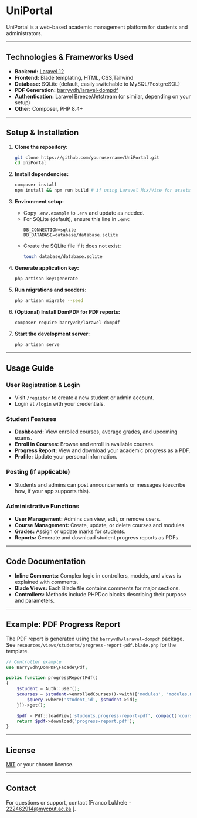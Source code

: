 # UniPortal

UniPortal is a web-based academic management platform for students and administrators.

---

## Technologies & Frameworks Used

- **Backend:** [Laravel 12](https://laravel.com/)
- **Frontend:** Blade templating, HTML, CSS,Tailwind
- **Database:** SQLite (default, easily switchable to MySQL/PostgreSQL)
- **PDF Generation:** [barryvdh/laravel-dompdf](https://github.com/barryvdh/laravel-dompdf)
- **Authentication:** Laravel Breeze/Jetstream (or similar, depending on your setup)
- **Other:** Composer, PHP 8.4+

---

## Setup & Installation

1. **Clone the repository:**
   ```bash
   git clone https://github.com/yourusername/UniPortal.git
   cd UniPortal
   ```

2. **Install dependencies:**
   ```bash
   composer install
   npm install && npm run build # if using Laravel Mix/Vite for assets
   ```

3. **Environment setup:**
   - Copy `.env.example` to `.env` and update as needed.
   - For SQLite (default), ensure this line in `.env`:
     ```
     DB_CONNECTION=sqlite
     DB_DATABASE=database/database.sqlite
     ```
   - Create the SQLite file if it does not exist:
     ```bash
     touch database/database.sqlite
     ```

4. **Generate application key:**
   ```bash
   php artisan key:generate
   ```

5. **Run migrations and seeders:**
   ```bash
   php artisan migrate --seed
   ```

6. **(Optional) Install DomPDF for PDF reports:**
   ```bash
   composer require barryvdh/laravel-dompdf
   ```

7. **Start the development server:**
   ```bash
   php artisan serve
   ```

---

## Usage Guide

### User Registration & Login

- Visit `/register` to create a new student or admin account.
- Login at `/login` with your credentials.

### Student Features

- **Dashboard:** View enrolled courses, average grades, and upcoming exams.
- **Enroll in Courses:** Browse and enroll in available courses.
- **Progress Report:** View and download your academic progress as a PDF.
- **Profile:** Update your personal information.

### Posting (if applicable)

- Students and admins can post announcements or messages (describe how, if your app supports this).

### Administrative Functions

- **User Management:** Admins can view, edit, or remove users.
- **Course Management:** Create, update, or delete courses and modules.
- **Grades:** Assign or update marks for students.
- **Reports:** Generate and download student progress reports as PDFs.

---

## Code Documentation

- **Inline Comments:** Complex logic in controllers, models, and views is explained with comments.
- **Blade Views:** Each Blade file contains comments for major sections.
- **Controllers:** Methods include PHPDoc blocks describing their purpose and parameters.

---

## Example: PDF Progress Report

The PDF report is generated using the `barryvdh/laravel-dompdf` package.  
See `resources/views/students/progress-report-pdf.blade.php` for the template.

```php
// Controller example
use Barryvdh\DomPDF\Facade\Pdf;

public function progressReportPdf()
{
    $student = Auth::user();
    $courses = $student->enrolledCourses()->with(['modules', 'modules.marks' => function($query) use ($student) {
        $query->where('student_id', $student->id);
    }])->get();

    $pdf = Pdf::loadView('students.progress-report-pdf', compact('courses', 'student'));
    return $pdf->download('progress-report.pdf');
}
```

---

## License

[MIT](LICENSE) or your chosen license.

---

## Contact

For questions or support, contact [Franco Lukhele - 222462914@mycput.ac.za ].